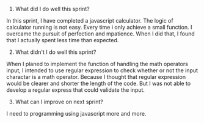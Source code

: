 1. What did I do well this sprint?

In this sprint, I have completed a javascript calculator. The logic of calculator running is not easy. Every time i only achieve a small function. I overcame the pursuit of perfection  and mpatience. When I did that, I found that I actually spent less time than expected.

2. What didn't I do well this sprint?

When I planed to implement the function of handling the math operators input, I intended to use regular expression to check whether or not the input charactar is a math operator. 
Because I thought that regular expression would be clearer and shorter the length of the code. But I was not able to develop a regular express that could validate the input.

3. What can I improve on next sprint?

I need to programming using javascript more and more.